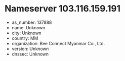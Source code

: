 # Nameserver 103.116.159.191

* as_number: 137888
* name: Unknown
* city: Unknown
* country: MM
* organization: Bee Connect Myanmar Co., Ltd.
* version: Unknown
* dnssec: Unknown

